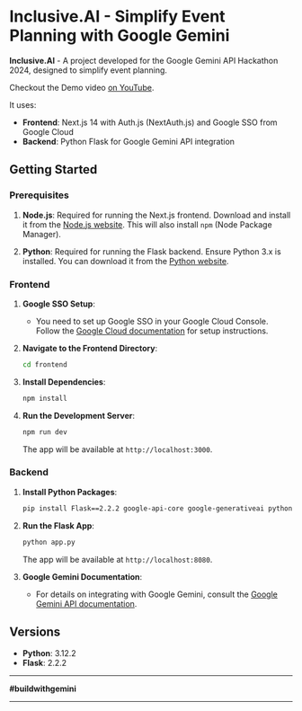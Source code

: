 # Inclusive.AI - Simplify Event Planning with Google Gemini

**Inclusive.AI** - A project developed for the Google Gemini API Hackathon 2024, designed to simplify event planning. 

Checkout the Demo video [on YouTube](https://www.youtube.com/watch?v=5_Mr9d-q7LY).

It uses:

- **Frontend**: Next.js 14 with Auth.js (NextAuth.js) and Google SSO from Google Cloud
- **Backend**: Python Flask for Google Gemini API integration

## Getting Started

### Prerequisites

1. **Node.js**: Required for running the Next.js frontend. Download and install it from the [Node.js website](https://nodejs.org/). This will also install `npm` (Node Package Manager).

2. **Python**: Required for running the Flask backend. Ensure Python 3.x is installed. You can download it from the [Python website](https://www.python.org/).

### Frontend

1. **Google SSO Setup**:
   - You need to set up Google SSO in your Google Cloud Console. Follow the [Google Cloud documentation](https://cloud.google.com/identity-platform/docs/web/sign-in) for setup instructions.

2. **Navigate to the Frontend Directory**:
   ```bash
   cd frontend
   ```

3. **Install Dependencies**:
   ```bash
   npm install
   ```

4. **Run the Development Server**:
   ```bash
   npm run dev
   ```
   The app will be available at `http://localhost:3000`.

### Backend

1. **Install Python Packages**:
   ```bash
   pip install Flask==2.2.2 google-api-core google-generativeai python-dotenv flask-cors
   ```

2. **Run the Flask App**:
   ```bash
   python app.py
   ```
   The app will be available at `http://localhost:8080`.
   
3. **Google Gemini Documentation**:
   - For details on integrating with Google Gemini, consult the [Google Gemini API documentation](https://developers.google.com/gemini).


## Versions

- **Python**: 3.12.2
- **Flask**: 2.2.2

---

**#buildwithgemini**

---
